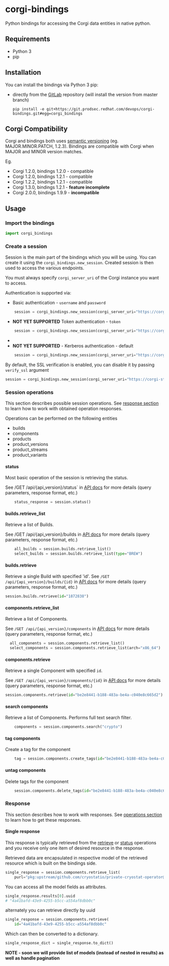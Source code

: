 # corgi-bindings
Python bindings for accessing the Corgi data entities in native python.

## Requirements

* Python 3
* pip

## Installation

You can install the bindings via Python 3 pip:

* directly from the [GitLab](https://git.prodsec.redhat.com/devops/corgi-bindings) repository (will install the version
    from master branch)
    ```
    pip install -e git+https://git.prodsec.redhat.com/devops/corgi-bindings.git#egg=corgi_bindings
    ```

## Corgi Compatibility

Corgi and bindings both uses [semantic versioning](https://semver.org/) (eg. MAJOR.MINOR.PATCH, 1.2.3). Bindings are compatible
with Corgi when MAJOR and MINOR version matches.

Eg.
* Corgi 1.2.0, bindings 1.2.0 - compatible
* Corgi 1.2.0, bindings 1.2.1 - compatible
* Corgi 1.2.2, bindings 1.2.1 - compatible
* Corgi 1.3.0, bindings 1.2.1 - **feature incomplete**
* Corgi 2.0.0, bindings 1.9.9 - **incompatible**

## Usage

### Import the bindings

```python
import corgi_bindings
```

### Create a session
Session is the main part of the bindings which you will be using. You can create it using the `corgi_bindings.new_session`. Created session is then used to access the various endpoints.

You must always specify `corgi_server_uri` of the Corgi instance you want to access.

Authentication is supported via:
* Basic authentication - `username` and `password`

```python
    session = corgi_bindings.new_session(corgi_server_uri="https://corgi-stage.prodsec.redhat.com", username="username", password="password")
```
  
* **NOT YET SUPPORTED** Token authentication - `token`
```python
    session = corgi_bindings.new_session(corgi_server_uri="https://corgi-stage.prodsec.redhat.com", token="your_crogi_token")
```
* 
* **NOT YET SUPPORTED** - Kerberos authentication - default
```python
    session = corgi_bindings.new_session(corgi_server_uri="https://corgi-stage.prodsec.redhat.com")
```

By default, the SSL verification is enabled, you can disable it by passing `verify_ssl` argument
```python
session = corgi_bindings.new_session(corgi_server_uri="https://corgi-stage.prodsec.redhat.com", username="username", password="password", verify_ssl=False)
```

### Session operations

This section describes possible session operations. See [response section](#response) to learn how to work with obtained operation responses.

Operations can be performed on the following entities 
* builds
* components
* products
* product_versions
* product_streams
* product_variants

#### status

  Most basic operation of the session is retrieving the status.

  See /GET /api/{api_version}/status` in [API docs](openapi_schema.yml) for more details (query parameters, response format, etc.)
    
```python
    status_response = session.status()
```

#### builds.retrieve_list

  Retrieve a list of Builds. 

  See /GET /api/{api_version}/builds in [API docs](openapi_schema.yml) for more details (query parameters, response format, etc.)
```python
    all_builds = session.builds.retrieve_list()
    select_builds = session.builds.retrieve_list(type="BREW")
```

#### builds.retrieve

Retrieve a single Build with specified 'id'.
See `/GET /api/{api_version}/builds/{id}` in [API docs](openapi_schema.yml) for more details (query parameters, response format, etc.)

```python
session.builds.retrieve(id="1872838")
```

#### components.retrieve_list

Retrieve a list of Components. 

See `/GET /api/{api_version}/components` in [API docs](openapi_schema.yml) for more details (query parameters, response format, etc.)
```python
  all_components = session.components.retrieve_list()
  select_components = session.components.retrieve_list(arch="x86_64")
```

#### components.retrieve

Retrieve a single Component with specified `id`.

See `/GET /api/{api_version}/components/{id}` in [API docs](openapi_schema.yml) for more details (query parameters, response format, etc.)
```python
session.components.retrieve(id="be2e8441-b188-483a-be4a-c040e8c665d2")
```

#### search components

Retrieve a list of Components. Performs full text search filter.
```python
    components = session.components.search("crypto")
```

#### tag components

Create a tag for the component
```python
    tag = session.components.create_tags(id="be2e8441-b188-483a-be4a-c040e8c665d2")
```

#### untag components

Delete tags for the component
```python
    session.components.delete_tags(id="be2e8441-b188-483a-be4a-c040e8c665d2")
```

### Response

This section describes how to work with responses. See [operations section](#session-operations) to learn how to get these responses.

#### Single response
This response is typically retrieved from the [retrieve](#retrieve) or [status](#status) operations and you receive only one item of desired resource in the response.

Retrieved data are encapsulated in respective model of the retrieved resource which is built on the bindings side.

```python
single_response = session.components.retrieve_list(
    purl="pkg:upstream/github.com/cryostatio/private-cryostat-operator@b63e22b47b0ba47759f6d4a15bbbd11be031da83?version=b63e22b47b0ba47759f6d4a15bbbd11be031da83")
```

You can access all the model fields as attributes.

```python
single_response.results[0].uuid
# "4a41bafd-43e9-4255-b5cc-a554af8dbb0c"
```

alternately you can retrieve directly by uuid

```python
single_response = session.components.retrieve(
    id="4a41bafd-43e9-4255-b5cc-a554af8dbb0c"
```

Which can then be converted to a dictionary.

```python
single_response_dict = single_response.to_dict()
```

**NOTE - soon we will provide list of models (instead of nested in results) as well as handle pagination**

